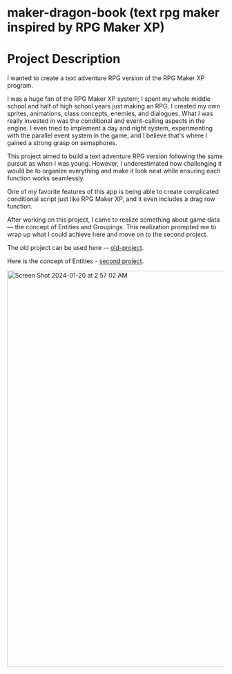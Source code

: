 # maker-dragon-book (text rpg maker inspired by RPG Maker XP)

# Project Description

I wanted to create a text adventure RPG version of the RPG Maker XP program.

I was a huge fan of the RPG Maker XP system; I spent my whole middle school and half of high school years just making an RPG. I created my own sprites, animations, class concepts, enemies, and dialogues. What I was really invested in was the conditional and event-calling aspects in the engine. I even tried to implement a day and night system, experimenting with the parallel event system in the game, and I believe that's where I gained a strong grasp on semaphores.

This project aimed to build a text adventure RPG version following the same pursuit as when I was young. However, I underestimated how challenging it would be to organize everything and make it look neat while ensuring each function works seamlessly.

One of my favorite features of this app is being able to create complicated conditional script just like RPG Maker XP, and it even includes a drag row function.

After working on this project, I came to realize something about game data — the concept of Entities and Groupings. This realization prompted me to wrap up what I could achieve here and move on to the second project. 

The old project can be used here --  [old-project](https://teds-rpg-forger.web.app/#/).

Here is the concept of Entities - [second project](https://github.com/tpascua11/world-forger-old).


<img width="918" alt="Screen Shot 2024-01-20 at 2 57 02 AM" src="https://github.com/tpascua11/teds-rpg-forger/assets/8608458/788c3244-1f5f-44f1-974b-b3c206e3bc09">


